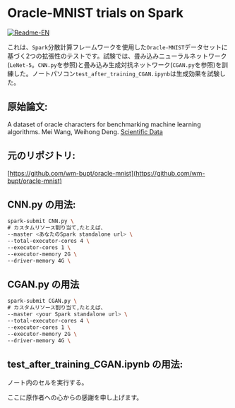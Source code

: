 # Oracle-MNIST trials on Spark

[![Readme-EN](https://img.shields.io/badge/README-English-purple.svg)](README.md)

これは、`Spark`分散計算フレームワークを使用した`Oracle-MNIST`データセットに基づく2つの拡張性のテストです。試験では、畳み込みニューラルネットワーク(`LeNet-5`。`CNN.py`を参照)と畳み込み生成対抗ネットワーク(`CGAN.py`を参照)を訓練した。ノートパソコン`test_after_training_CGAN.ipynb`は生成効果を試験した。

## 原始論文:
A dataset of oracle characters for benchmarking machine learning algorithms. Mei Wang, Weihong Deng. 
[Scientific Data](https://www.nature.com/articles/s41597-024-02933-w)

## 元のリポジトリ:
[https://github.com/wm-bupt/oracle-mnist](https://github.com/wm-bupt/oracle-mnist)

## CNN.py の用法:
```bash
spark-submit CNN.py \
# カスタムリソース割り当て,たとえば、
--master <あなたのSpark standalone url> \
--total-executor-cores 4 \
--executor-cores 1 \
--executor-memory 2G \
--driver-memory 4G \
```

## CGAN.py の用法
```bash
spark-submit CGAN.py \
# カスタムリソース割り当て,たとえば、
--master <your Spark standalone url> \
--total-executor-cores 4 \
--executor-cores 1 \
--executor-memory 2G \
--driver-memory 4G \
```

## test_after_training_CGAN.ipynb の用法:
ノート内のセルを実行する。

ここに原作者への心からの感謝を申し上げます。